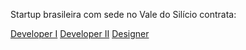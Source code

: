 Startup brasileira com sede no Vale do Silício contrata:

[Developer I](https://github.com/idxp/hiring/blob/master/developer-I.md)
[Developer II](https://github.com/idxp/hiring/blob/master/developer-II.md)
[Designer](https://github.com/idxp/hiring/blob/master/designer.md)
